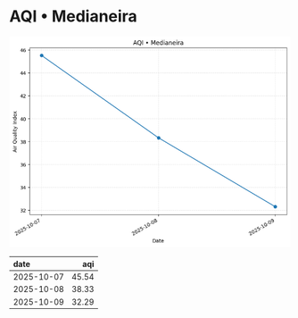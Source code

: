 # AQI • Medianeira

![chart](/reports/img/2025-10-07_aqi.png)

| date       |   aqi |
|:-----------|------:|
| 2025-10-07 | 45.54 |
| 2025-10-08 | 38.33 |
| 2025-10-09 | 32.29 |
